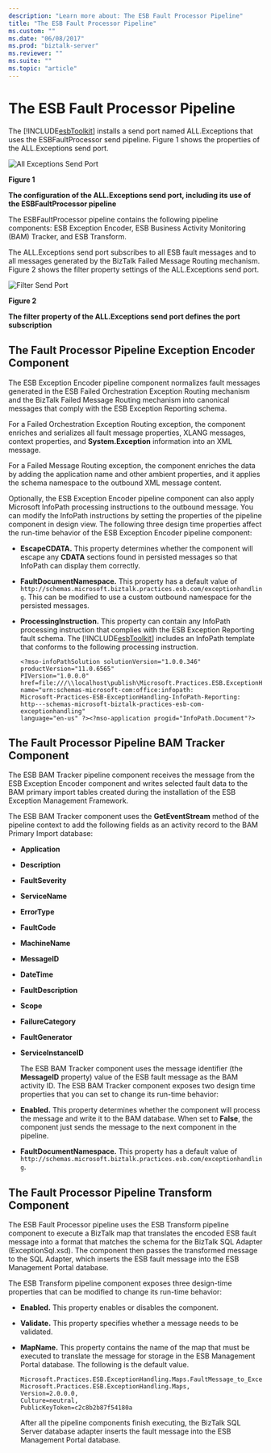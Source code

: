```yaml
---
description: "Learn more about: The ESB Fault Processor Pipeline"
title: "The ESB Fault Processor Pipeline"
ms.custom: ""
ms.date: "06/08/2017"
ms.prod: "biztalk-server"
ms.reviewer: ""
ms.suite: ""
ms.topic: "article"
---
```

# The ESB Fault Processor Pipeline
The [!INCLUDE[esbToolkit](../includes/esbtoolkit-md.md)] installs a send port named ALL.Exceptions that uses the ESBFaultProcessor send pipeline. Figure 1 shows the properties of the ALL.Exceptions send port.  
  
 ![All Exceptions Send Port](../esb-toolkit/media/ch4-allexceptionssendport.gif "Ch4-AllExceptionsSendPort")  
  
 **Figure 1**  
  
 **The configuration of the ALL.Exceptions send port, including its use of the ESBFaultProcessor pipeline**  
  
 The ESBFaultProcessor pipeline contains the following pipeline components: ESB Exception Encoder, ESB Business Activity Monitoring (BAM) Tracker, and ESB Transform.  
  
 The ALL.Exceptions send port subscribes to all ESB fault messages and to all messages generated by the BizTalk Failed Message Routing mechanism. Figure 2 shows the filter property settings of the ALL.Exceptions send port.  
  
 ![Filter Send Port](../esb-toolkit/media/ch4-filtersendport.gif "Ch4-FilterSendPort")  
  
 **Figure 2**  
  
 **The filter property of the ALL.Exceptions send port defines the port subscription**  
  
## The Fault Processor Pipeline Exception Encoder Component  
 The ESB Exception Encoder pipeline component normalizes fault messages generated in the ESB Failed Orchestration Exception Routing mechanism and the BizTalk Failed Message Routing mechanism into canonical messages that comply with the ESB Exception Reporting schema.  
  
 For a Failed Orchestration Exception Routing exception, the component enriches and serializes all fault message properties, XLANG messages, context properties, and **System.Exception** information into an XML message.  
  
 For a Failed Message Routing exception, the component enriches the data by adding the application name and other ambient properties, and it applies the schema namespace to the outbound XML message content.  
  
 Optionally, the ESB Exception Encoder pipeline component can also apply Microsoft InfoPath processing instructions to the outbound message. You can modify the InfoPath instructions by setting the properties of the pipeline component in design view. The following three design time properties affect the run-time behavior of the ESB Exception Encoder pipeline component:  
  
- **EscapeCDATA.** This property determines whether the component will escape any **CDATA** sections found in persisted messages so that InfoPath can display them correctly.  
  
- **FaultDocumentNamespace.** This property has a default value of `http://schemas.microsoft.biztalk.practices.esb.com/exceptionhandling`. This can be modified to use a custom outbound namespace for the persisted messages.  
  
- **ProcessingInstruction.** This property can contain any InfoPath processing instruction that complies with the ESB Exception Reporting fault schema. The [!INCLUDE[esbToolkit](../includes/esbtoolkit-md.md)] includes an InfoPath template that conforms to the following processing instruction.  
  
  ```  
  <?mso-infoPathSolution solutionVersion="1.0.0.346" productVersion="11.0.6565"  
  PIVersion="1.0.0.0"   
  href=file:///\\localhost\publish\Microsoft.Practices.ESB.ExceptionHandling.InfoPath.Reporting.xsn  
  name="urn:schemas-microsoft-com:office:infopath:  
  Microsoft-Practices-ESB-ExceptionHandling-InfoPath-Reporting:  
  http---schemas-microsoft-biztalk-practices-esb-com-exceptionhandling"  
  language="en-us" ?><?mso-application progid="InfoPath.Document"?>  
  ```  
  
## The Fault Processor Pipeline BAM Tracker Component  
 The ESB BAM Tracker pipeline component receives the message from the ESB Exception Encoder component and writes selected fault data to the BAM primary import tables created during the installation of the ESB Exception Management Framework.  
  
 The ESB BAM Tracker component uses the **GetEventStream** method of the pipeline context to add the following fields as an activity record to the BAM Primary Import database:  
  
- **Application**  
  
- **Description**  
  
- **FaultSeverity**  
  
- **ServiceName**  
  
- **ErrorType**  
  
- **FaultCode**  
  
- **MachineName**  
  
- **MessageID**  
  
- **DateTime**  
  
- **FaultDescription**  
  
- **Scope**  
  
- **FailureCategory**  
  
- **FaultGenerator**  
  
- **ServiceInstanceID**  
  
  The ESB BAM Tracker component uses the message identifier (the **MessageID** property) value of the ESB fault message as the BAM activity ID. The ESB BAM Tracker component exposes two design time properties that you can set to change its run-time behavior:  
  
- **Enabled.** This property determines whether the component will process the message and write it to the BAM database. When set to **False**, the component just sends the message to the next component in the pipeline.  
  
- **FaultDocumentNamespace.** This property has a default value of `http://schemas.microsoft.biztalk.practices.esb.com/exceptionhandling`.  
  
## The Fault Processor Pipeline Transform Component  
 The ESB Fault Processor pipeline uses the ESB Transform pipeline component to execute a BizTalk map that translates the encoded ESB fault message into a format that matches the schema for the BizTalk SQL Adapter (ExceptionSql.xsd). The component then passes the transformed message to the SQL Adapter, which inserts the ESB fault message into the ESB Management Portal database.  
  
 The ESB Transform pipeline component exposes three design-time properties that can be modified to change its run-time behavior:  
  
- **Enabled.** This property enables or disables the component.  
  
- **Validate.** This property specifies whether a message needs to be validated.  
  
- **MapName.** This property contains the name of the map that must be executed to translate the message for storage in the ESB Management Portal database. The following is the default value.  
  
  ```  
  Microsoft.Practices.ESB.ExceptionHandling.Maps.FaultMessage_to_ExceptionSql,  
  Microsoft.Practices.ESB.ExceptionHandling.Maps,  
  Version=2.0.0.0,  
  Culture=neutral,  
  PublicKeyToken=c2c8b2b87f54180a  
  ```  
  
  After all the pipeline components finish executing, the BizTalk SQL Server database adapter inserts the fault message into the ESB Management Portal database.
